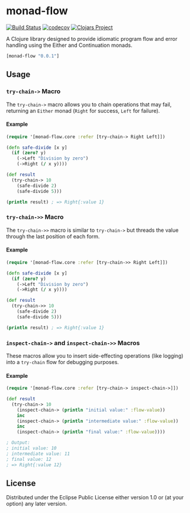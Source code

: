 # monad-flow
[![Build Status](https://travis-ci.org/ichramm/monad-flow.svg?branch=master)](https://travis-ci.org/ichramm/monad-flow)
[![codecov](https://codecov.io/gh/ichramm/monad-flow/branch/master/graph/badge.svg)](https://codecov.io/gh/ichramm/monad-flow)
[![Clojars Project](https://img.shields.io/clojars/v/com.ichramm/monad-flow.svg)](https://clojars.org/com.ichramm/monad-flow)

A Clojure library designed to provide idiomatic program flow and error handling using the Either and Continuation monads.

```clj
[monad-flow "0.0.1"]
```

## Usage

### `try-chain->` Macro

The `try-chain->` macro allows you to chain operations that may fail, returning an `Either` monad (`Right` for success, `Left` for failure).

#### Example

```clj
(require '[monad-flow.core :refer [try-chain-> Right Left]])

(defn safe-divide [x y]
  (if (zero? y)
    (->Left "Division by zero")
    (->Right (/ x y))))

(def result
  (try-chain-> 10
    (safe-divide 2)
    (safe-divide 5)))

(println result) ; => Right{:value 1}
```

### `try-chain->>` Macro

The `try-chain->>` macro is similar to `try-chain->` but threads the value through the last position of each form.

#### Example

```clj
(require '[monad-flow.core :refer [try-chain->> Right Left]])

(defn safe-divide [x y]
  (if (zero? y)
    (->Left "Division by zero")
    (->Right (/ x y))))

(def result
  (try-chain->> 10
    (safe-divide 2)
    (safe-divide 5)))

(println result) ; => Right{:value 1}
```

### `inspect-chain->` and `inspect-chain->>` Macros

These macros allow you to insert side-effecting operations (like logging) into a `try-chain` flow for debugging purposes.

#### Example

```clj
(require '[monad-flow.core :refer [try-chain-> inspect-chain->]])

(def result
  (try-chain-> 10
    (inspect-chain-> (println "initial value:" :flow-value))
    inc
    (inspect-chain-> (println "intermediate value:" :flow-value))
    inc
    (inspect-chain-> (println "final value:" :flow-value))))

; Output:
; initial value: 10
; intermediate value: 11
; final value: 12
; => Right{:value 12}
```

## License

Distributed under the Eclipse Public License either version 1.0 or (at your option) any later version.

